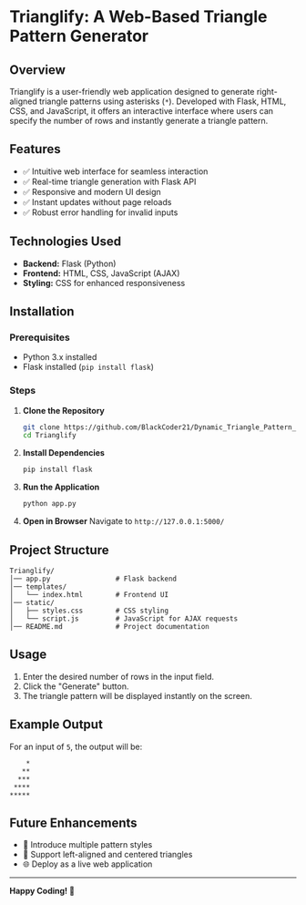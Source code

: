 # Trianglify: A Web-Based Triangle Pattern Generator

## Overview
Trianglify is a user-friendly web application designed to generate right-aligned triangle patterns using asterisks (`*`). Developed with Flask, HTML, CSS, and JavaScript, it offers an interactive interface where users can specify the number of rows and instantly generate a triangle pattern.

## Features
- ✅ Intuitive web interface for seamless interaction
- ✅ Real-time triangle generation with Flask API
- ✅ Responsive and modern UI design
- ✅ Instant updates without page reloads
- ✅ Robust error handling for invalid inputs

## Technologies Used
- **Backend:** Flask (Python)
- **Frontend:** HTML, CSS, JavaScript (AJAX)
- **Styling:** CSS for enhanced responsiveness

## Installation
### Prerequisites
- Python 3.x installed
- Flask installed (`pip install flask`)

### Steps
1. **Clone the Repository**
   ```sh
   git clone https://github.com/BlackCoder21/Dynamic_Triangle_Pattern_Generator.git
   cd Trianglify
   ```
2. **Install Dependencies**
   ```sh
   pip install flask
   ```
3. **Run the Application**
   ```sh
   python app.py
   ```
4. **Open in Browser**
   Navigate to `http://127.0.0.1:5000/`

## Project Structure
```
Trianglify/
│── app.py                # Flask backend
│── templates/
│   └── index.html        # Frontend UI
│── static/
│   ├── styles.css        # CSS styling
│   └── script.js         # JavaScript for AJAX requests
│── README.md             # Project documentation
```

## Usage
1. Enter the desired number of rows in the input field.
2. Click the "Generate" button.
3. The triangle pattern will be displayed instantly on the screen.

## Example Output
For an input of `5`, the output will be:
```
    *
   **
  ***
 ****
*****
```

## Future Enhancements
- 🎨 Introduce multiple pattern styles
- 📐 Support left-aligned and centered triangles
- 🌐 Deploy as a live web application

---
**Happy Coding! 🚀**

